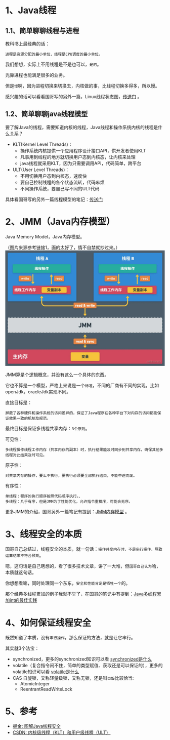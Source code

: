 # 1、Java线程

## 1.1、简单聊聊线程与进程
教科书上最经典的话：
```
进程是资源分配的最小单位，线程是CPU调度的最小单位。
```
我们想想，实际上不用线程是不是也可以，`是的`。

光靠进程也能满足很多的业务。

但是`慢`啊，因为进程切换来切换去，内核做的事，比线程切换多得多，所以慢。

感兴趣的话可以看看国哥写的另外一篇，Linux线程状态图，[传送门](https://fatpo.github.io/#/并发编程/线程/Linux线程状态转移图) 。

## 1.2、简单聊聊java线程模型

要了解Java的线程，需要知道内核的线程，Java线程和操作系统内核的线程是什么关系？

* KLT(Kernel Level Threads)：
    * 操作系统内核提供一个应用程序设计接口API，供开发者使用KLT
    * 凡事用到线程的地方就切换用户态到内核态，让内核来处理
    * java线程就采用KLT，因为只需要调用API，代码简单，跨平台
* ULT(User Level Threads)：
    * 不用切换用户态到内核态，速度快
    * 要自己控制线程的各个状态流转，代码麻烦
    * 不同操作系统，要自己写不同的ULT代码

具体看国哥写的另外一篇线程模型的笔记：[传送门](https://fatpo.github.io/#/并发编程/线程/线程模型KLT和ULT)


# 2、JMM（Java内存模型） 

Java Memory Model，Java内存模型。

（图片来源参考链接1，画的太好了，情不自禁就抄过来。）
![JMM](./imgs/什么是Java线程安全-1631422805961.png)


JMM算是个逻辑概念，并没有这么一个具体的东西。

它也不算是一个模型，严格上来说是一个`标准`，不同的厂商有不同的实现，比如openJdk，oracleJdk实现不同。

直接目标是：
```text
屏蔽了各种硬件和操作系统的访问差异的，保证了Java程序在各种平台下对内存的访问都能保证效果一致的机制及规范。
```

最终目标是保证多线程共享内存：`3个原则`。

可见性：
```text
多线程操作线程工作内存（共享内存的副本）时，执行结果能及时同步到共享内存，确保其他多线程对此结果及时可见。
```
原子性：
```text
对共享内存的操作，要么不执行，要执行必须要全部执行结束，不能中途而废。
```
有序性：
```
单线程：程序的执行顺序按照代码顺序执行。、
多线程：几乎有序，但是JMM为了性能优化，允许指令重排序，可能会无序。
```

更多JMM的介绍，国哥另外一篇笔记有提到：[JMM内存模型](https://fatpo.github.io/#/JVM/JVM整体架构/JMM内存模型) 。



# 3、线程安全的本质

国哥自己总结过，线程安全的本质，就一句话：`操作共享内存时，不是串行操作，导致运算结果不符合预期`。

嗯，这句话是自己瞎想的，看了很多技术文章，讲了一大堆，但`国哥自己认为`哈，本质就这句话。

你想想看嘛，同时处理同一个东东，`安全和性能肯定是牺牲一个`的。

那个经典多线程累加的例子我就不举了，在国哥的笔记中有提到：[Java多线程累加int的最佳实践](https://fatpo.github.io/#/JVM/Java线程/Java多线程累加int的最佳实践)

# 4、如何保证线程安全

既然知道了本质，没有`串行操作`，那么保证的方法，就是让它串行。

其实就3个法宝：
* synchronized，更多的synchronized知识可以看 [synchronized是什么](https://fatpo.github.io/#/JVM/Java线程/synchronized是什么)
* volatile（复合指令闹不住，简单的类型赋值、获取还是可以保证的），更多的volatile知识可以看 [volatile是什么](https://fatpo.github.io/#/JVM/Java线程/volatile是什么)
* CAS 自旋锁，又称轻量级锁，又称无锁，还是叫`自旋`比较恰当:
    * AtomicInteger
    * ReentrantReadWriteLock

# 5、参考
* [掘金: 图解Java线程安全](https://juejin.cn/post/6844903890224152584?share_token=5a50f615-9135-4e98-83a8-a062ff673f7b)
* [CSDN: 内核级线程（KLT）和用户级线程（ULT）](https://blog.csdn.net/winterfeng123/article/details/79788714)